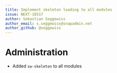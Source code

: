 ```yaml
---
title: Implement skeleton loading to all modules
issue: NEXT-18517
author: Sebastian Seggewiss
author_email: s.seggewiss@snapadmin.net
author_github: @seggewiss
---
```

# Administration
* Added  `sw-skeleton` to all modules
